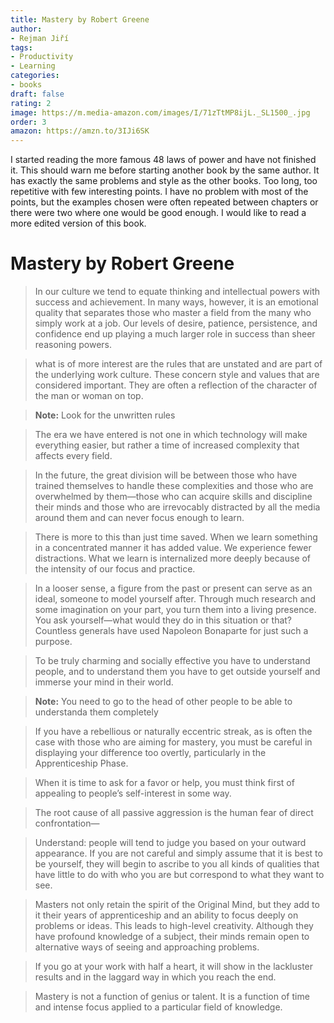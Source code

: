 ```yaml
---
title: Mastery by Robert Greene
author:
- Rejman Jiří
tags:
- Productivity
- Learning
categories:
- books
draft: false
rating: 2
image: https://m.media-amazon.com/images/I/71zTtMP8ijL._SL1500_.jpg
order: 3
amazon: https://amzn.to/3IJi6SK
---
```


I started reading the more famous 48 laws of power and have not finished it. This should warn me before starting another book by the same author. It has exactly the same problems and style as the other books. Too long, too repetitive with few interesting points. I have no problem with most of the points, but the examples chosen were often repeated between chapters or there were two where one would be good enough. I would like to read a more edited version of this book.

<!--more-->

# Mastery by Robert Greene

 > 
 > In our culture we tend to equate thinking and intellectual powers with success and achievement. In many ways, however, it is an emotional quality that separates those who master a field from the many who simply work at a job. Our levels of desire, patience, persistence, and confidence end up playing a much larger role in success than sheer reasoning powers.

 > 
 > what is of more interest are the rules that are unstated and are part of the underlying work culture. These concern style and values that are considered important. They are often a reflection of the character of the man or woman on top.

 > 
 > **Note:** Look for the unwritten rules

 > 
 > The era we have entered is not one in which technology will make everything easier, but rather a time of increased complexity that affects every field.

 > 
 > In the future, the great division will be between those who have trained themselves to handle these complexities and those who are overwhelmed by them—those who can acquire skills and discipline their minds and those who are irrevocably distracted by all the media around them and can never focus enough to learn.

 > 
 > There is more to this than just time saved. When we learn something in a concentrated manner it has added value. We experience fewer distractions. What we learn is internalized more deeply because of the intensity of our focus and practice.

 > 
 > In a looser sense, a figure from the past or present can serve as an ideal, someone to model yourself after. Through much research and some imagination on your part, you turn them into a living presence. You ask yourself—what would they do in this situation or that? Countless generals have used Napoleon Bonaparte for just such a purpose.

 > 
 > To be truly charming and socially effective you have to understand people, and to understand them you have to get outside yourself and immerse your mind in their world.

 > 
 > **Note:** You need to go to the head of other people to be able to understanda them completely

 > 
 > If you have a rebellious or naturally eccentric streak, as is often the case with those who are aiming for mastery, you must be careful in displaying your difference too overtly, particularly in the Apprenticeship Phase.

 > 
 > When it is time to ask for a favor or help, you must think first of appealing to people’s self-interest in some way.

 > 
 > The root cause of all passive aggression is the human fear of direct confrontation—

 > 
 > Understand: people will tend to judge you based on your outward appearance. If you are not careful and simply assume that it is best to be yourself, they will begin to ascribe to you all kinds of qualities that have little to do with who you are but correspond to what they want to see.

 > 
 > Masters not only retain the spirit of the Original Mind, but they add to it their years of apprenticeship and an ability to focus deeply on problems or ideas. This leads to high-level creativity. Although they have profound knowledge of a subject, their minds remain open to alternative ways of seeing and approaching problems.

 > 
 > If you go at your work with half a heart, it will show in the lackluster results and in the laggard way in which you reach the end.

 > 
 > Mastery is not a function of genius or talent. It is a function of time and intense focus applied to a particular field of knowledge.
